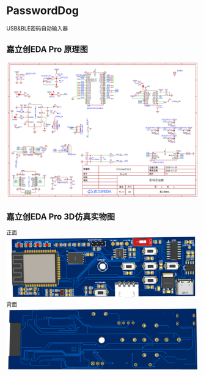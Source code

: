 # PasswordDog
USB&amp;BLE密码自动输入器
## 嘉立创EDA Pro 原理图
![原理图](/Image/SCH_Schematic2_1-P1_2025-01-27.png)
## 嘉立创EDA Pro 3D仿真实物图
正面
![PCB正面](/Image/3D_PCB2_2025-01-27.png)
背面
![PCB背面](/Image/3D_PCB2_2025-01-27_back.png)
